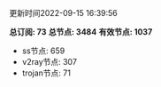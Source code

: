 更新时间2022-09-15 16:39:56

**总订阅: 73**
**总节点: 3484**
**有效节点: 1037**
- ss节点: 659
- v2ray节点: 307
- trojan节点: 71

